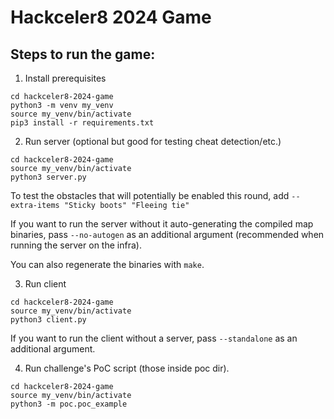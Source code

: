 # Hackceler8 2024 Game

## Steps to run the game:

1. Install prerequisites
```
cd hackceler8-2024-game
python3 -m venv my_venv
source my_venv/bin/activate
pip3 install -r requirements.txt
```

2. Run server (optional but good for testing cheat detection/etc.)

```
cd hackceler8-2024-game
source my_venv/bin/activate
python3 server.py
```

To test the obstacles that will potentially be enabled this round, add
`--extra-items "Sticky boots" "Fleeing tie"`

If you want to run the server without it auto-generating the compiled map binaries, pass
`--no-autogen` as an additional argument (recommended when running the server on the infra).

You can also regenerate the binaries with `make`.

3. Run client

```
cd hackceler8-2024-game
source my_venv/bin/activate
python3 client.py
```

If you want to run the client without a server, pass `--standalone` as an additional argument.

4. Run challenge's PoC script (those inside poc dir).

```
cd hackceler8-2024-game
source my_venv/bin/activate
python3 -m poc.poc_example
```
